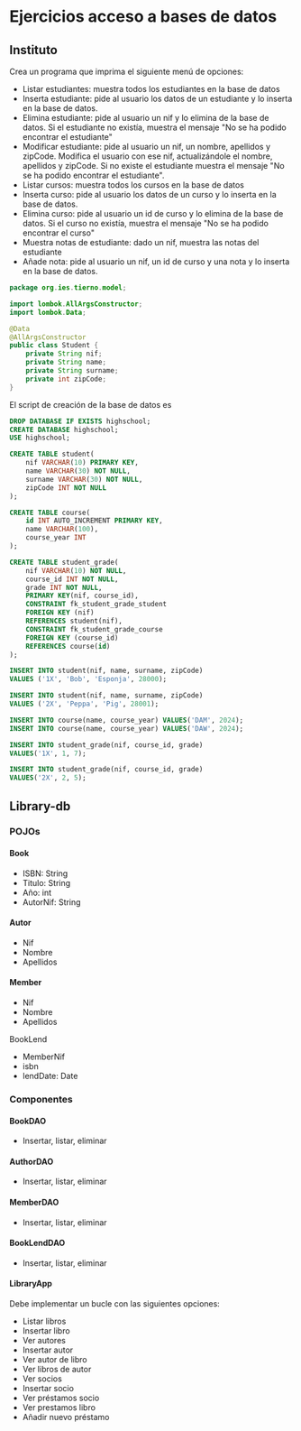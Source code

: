 # Ejercicios acceso a bases de datos

## Instituto

Crea un programa que imprima el siguiente menú de opciones:

* Listar estudiantes: muestra todos los estudiantes en la base de datos
* Inserta estudiante: pide al usuario los datos de un estudiante y lo inserta en la base de datos.
* Elimina estudiante: pide al usuario un nif y lo elimina de la base de datos. Si el estudiante no existía, muestra el mensaje "No se ha podido encontrar el estudiante"
* Modificar estudiante: pide al usuario un nif, un nombre, apellidos y zipCode. Modifica el usuario con ese nif, actualizándole el nombre, apellidos y zipCode. Si no existe el estudiante  muestra el mensaje "No se ha podido encontrar el estudiante".
* Listar cursos: muestra todos los cursos en la base de datos
* Inserta curso: pide al usuario los datos de un curso y lo inserta en la base de datos.
* Elimina curso: pide al usuario un id de curso y lo elimina de la base de datos. Si el curso no existía, muestra el mensaje "No se ha podido encontrar el curso"
* Muestra notas de estudiante: dado un nif, muestra las notas del estudiante
* Añade nota: pide al usuario un nif, un id de curso y una nota y lo inserta en la base de datos.

```java
package org.ies.tierno.model;

import lombok.AllArgsConstructor;
import lombok.Data;

@Data
@AllArgsConstructor
public class Student {
    private String nif;
    private String name;
    private String surname;
    private int zipCode;
}
```

El script de creación de la base de datos es

```sql
DROP DATABASE IF EXISTS highschool;
CREATE DATABASE highschool;
USE highschool;

CREATE TABLE student(
    nif VARCHAR(10) PRIMARY KEY,
    name VARCHAR(30) NOT NULL,
    surname VARCHAR(30) NOT NULL,
    zipCode INT NOT NULL
);

CREATE TABLE course(
    id INT AUTO_INCREMENT PRIMARY KEY,
    name VARCHAR(100),
    course_year INT
);

CREATE TABLE student_grade(
    nif VARCHAR(10) NOT NULL,
    course_id INT NOT NULL,
    grade INT NOT NULL,
    PRIMARY KEY(nif, course_id),
    CONSTRAINT fk_student_grade_student
    FOREIGN KEY (nif)
    REFERENCES student(nif),
    CONSTRAINT fk_student_grade_course
    FOREIGN KEY (course_id)
    REFERENCES course(id)
);

INSERT INTO student(nif, name, surname, zipCode)
VALUES ('1X', 'Bob', 'Esponja', 28000);

INSERT INTO student(nif, name, surname, zipCode)
VALUES ('2X', 'Peppa', 'Pig', 28001);

INSERT INTO course(name, course_year) VALUES('DAM', 2024);
INSERT INTO course(name, course_year) VALUES('DAW', 2024);

INSERT INTO student_grade(nif, course_id, grade)
VALUES('1X', 1, 7);

INSERT INTO student_grade(nif, course_id, grade)
VALUES('2X', 2, 5);
```



## Library-db

### POJOs

#### Book

* ISBN: String
* Titulo: String
* Año: int
* AutorNif: String

#### Autor

* Nif
* Nombre
* Apellidos

#### Member

* Nif
* Nombre
* Apellidos

BookLend

* MemberNif
* isbn
* lendDate: Date

### Componentes

#### BookDAO

* Insertar, listar, eliminar

#### AuthorDAO

* Insertar, listar, eliminar

#### MemberDAO

* Insertar, listar, eliminar

#### BookLendDAO

* Insertar, listar, eliminar

#### LibraryApp

Debe implementar un bucle con las siguientes opciones:

* Listar libros
* Insertar libro
* Ver autores
* Insertar autor
* Ver autor de libro
* Ver libros de autor
* Ver socios
* Insertar socio
* Ver préstamos socio
* Ver prestamos libro
* Añadir nuevo préstamo
